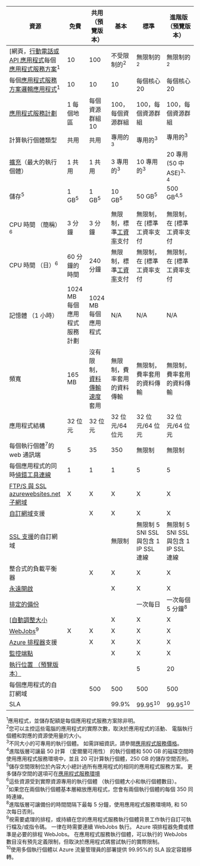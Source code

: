 資源|免費|共用 （預覽版本）|基本|標準|進階版 （預覽版本）</th>
---|---|---|---|---|---
[網頁，[行動電話或 API 應用程式](https://azure.microsoft.com/services/app-service/)每個[應用程式服務方案](../articles/app-service/azure-web-sites-web-hosting-plans-in-depth-overview.md)<sup>1</sup>|10|100|不受限制的<sup>2</sup>|無限制的<sup>2</sup>|無限制的<sup>2</sup>
每個[應用程式服務方案](../articles/app-service/azure-web-sites-web-hosting-plans-in-depth-overview.md)[邏輯應用程式](https://azure.microsoft.com/services/app-service/logic/)</a><sup>1</sup>|10|10|10|每個核心 20|每個核心 20
[應用程式服務計劃](../articles/app-service/azure-web-sites-web-hosting-plans-in-depth-overview.md)|1 每個地區|每個資源群組 10|100，每個資源群組|100，每個資源群組|100，每個資源群組
計算執行個體類型|共用|共用|專用的<sup>3</sup>|專用的<sup>3</sup>|專用的<sup>3</sup></p>
[擴充](../articles/app-service-web/web-sites-scale.md)（最大的執行個體）|1 共用|1 共用|3 專用的<sup>3</sup>|10 專用的<sup>3</sup>|20 專用 (50 中 ASE)<sup>3、 4</sup>
儲存<sup>5</sup>|1 GB<sup>5</sup>|1 GB<sup>5</sup>|10 GB<sup>5</sup>|50 GB<sup>5</sup>|500 GB<sup>4,5</sup></p>
CPU 時間 （簡稱）<sup>6</sup>|3 分鐘|3 分鐘|無限制，標準[工資率](https://azure.microsoft.com/pricing/details/app-service/)支付</a>|無限制，在 [標準工資率支付|無限制，在 [標準工資率支付
CPU 時間 （日）<sup>6</sup>|60 分鐘的時間|240 分鐘|無限制，標準[工資率](https://azure.microsoft.com/pricing/details/app-service/)支付</a>|無限制，在 [標準工資率支付|無限制，在 [標準工資率支付
記憶體 （1 小時）|1024 MB 每個應用程式服務計劃|1024 MB 每個應用程式|N/A|N/A|N/A
頻寬|165 MB|沒有限制，[資料傳輸速度](https://azure.microsoft.com/pricing/details/data-transfers/)套用|無限制，費率套用的資料傳輸|無限制，費率套用的資料傳輸|無限制，費率套用的資料傳輸
應用程式結構|32 位元|32 位元|32 位元/64 位元|32 位元/64 位元|32 位元/64 位元
每個執行個體<sup>7</sup>的 web 通訊端|5|35|350|無限制|無限制
每個應用程式的同時[偵錯工具連線](../articles/app-service-web/web-sites-dotnet-troubleshoot-visual-studio.md)|1|1|1|5|5
[FTP/S 與 SSL azurewebsites.net 子網域](../articles/app-service-web/web-sites-configure-ssl-certificate.md)|X|X|X|X|X
[自訂網域](../articles/app-service-web/web-sites-custom-domain-name.md)支援||X|X|X|X
[SSL 支援](../articles/app-service-web/web-sites-configure-ssl-certificate.md)的自訂網域|||無限制|無限制 5 SNI SSL 與包含 1 IP SSL 連線|無限制 5 SNI SSL 與包含 1 IP SSL 連線
整合式的負載平衡器||X|X|X|X
[永遠開啟](../articles/app-service-web/web-sites-configure.md)|||X|X|X
[排定的備份](../articles/app-service-web/web-sites-backup.md)||||一次每日|一次每個 5 分鐘<sup>8</sup>
[[自動調整大小](../articles/app-service-web/web-sites-scale.md)|||X|X|X
[WebJobs](../articles/app-service-web/web-sites-create-web-jobs.md)<sup>9</sup>|X|X|X|X|X
[Azure 排程器](https://azure.microsoft.com/services/scheduler/)支援||X|X|X|X
[監控端點](../articles/app-service-web/web-sites-monitor.md)|||X|X|X
[執行位置 （預覽版本）](../articles/app-service-web/web-sites-staged-publishing.md)||||5|20
每個應用程式的自訂網域</a>||500|500|500|500
SLA||<p>|99.9%|99.95<sup>10</sup>|99.95<sup>10</sup>

<sup>1</sup>應用程式，並儲存配額是每個應用程式服務方案除非明。  
<sup>2</sup>您可以主控這些電腦的應用程式的實際次數，取決於應用程式的活動、 電腦執行個體和對應的資源使用量的大小。  
<sup>3</sup>不同大小的可專用的執行個體。 如需詳細資訊，請參閱[應用程式服務價格](https://azure.microsoft.com/pricing/details/data-transfers/pricing/details/app-service/)。  
<sup>4</sup>進階版層可讓最 50 計算 （愛爾蘭可用性） 的執行個體和 500 GB 的磁碟空間時使用應用程式服務環境中，並且 20 可計算執行個體，250 GB 的儲存空間否則。  
<sup>5</sup>儲存空間限制位於內容大小總計過所有應用程式的相同的應用程式服務方案。 更多儲存空間的選項可在[應用程式服務環境](../articles/app-service-web/app-service-web-configure-an-app-service-environment.md#storage)  
<sup>6</sup>這些資源受到實際資源專用的執行個體 （執行個體大小和執行個體數目）。  
<sup>7</sup>如果您在兩個執行個體基本層縮放應用程式，您會有兩個執行個體的每個 350 同時連線。  
<sup>8</sup>進階版層可讓備份的時間間隔下最每 5 分鐘，使用應用程式服務環境時, 和 50 次每日否則。  
<sup>9</sup>視需要處理的排程，或持續在您的應用程式服務執行個體背景工作執行自訂可執行檔及/或指令碼。 一律在時需要連續 WebJobs 執行。 Azure 項排程器免費或標準是必要的排程 WebJobs。 在應用程式服務執行個體，可以執行的 WebJobs 數目沒有預先定義限制，但取決於應用程式碼嘗試執行的實際限制。   
<sup>10</sup>使用多個執行個體以 Azure 流量管理員的部署提供 99.95%的 SLA 設定容錯移轉。  
